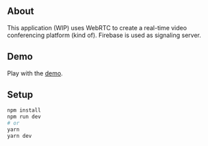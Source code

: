 ## About

This application (WIP) uses WebRTC to create a real-time video conferencing platform (kind of).
Firebase is used as signaling server.

## Demo

Play with the [demo](https://peterattardi.github.io/Chat-P2P/).

## Setup

```bash
npm install
npm run dev
# or
yarn
yarn dev
```
